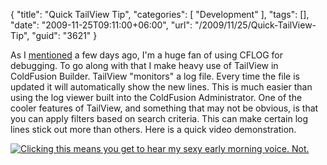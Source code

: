 {
	"title": "Quick TailView Tip",
	"categories": [
		"Development"
	],
	"tags": [],
	"date": "2009-11-25T09:11:00+06:00",
	"url": "/2009/11/25/Quick-TailView-Tip",
	"guid": "3621"
}

As I <a href="http://www.raymondcamden.com/index.cfm/2009/11/19/Quick-Tip--CFLOG-and-JSON">mentioned</a> a few days ago, I'm a huge fan of using CFLOG for debugging. To go along with that I make heavy use of TailView in ColdFusion Builder. TailView "monitors" a log file. Every time the file is updated it will automatically show the new lines. This is much easier than using the log viewer built into the ColdFusion Administrator. One of the cooler features of TailView, and something that may not be obvious, is that you can apply filters based on search criteria. This can make certain log lines stick out more than others. Here is a quick video demonstration.

<a href="http://www.coldfusionjedi.com/downloads/tailviewcolor.swf">
<img src="https://static.raymondcamden.com/images/cfjedi/shot.png" title="Clicking this means you get to hear my sexy early morning voice. Not." border="0" /></a>